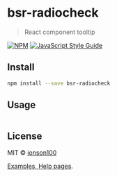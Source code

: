 # bsr-radiocheck

> React component tooltip

[![NPM](https://img.shields.io/npm/v/bsr-radiocheck.svg)](https://www.npmjs.com/package/bsr-radiocheck-menu) [![JavaScript Style Guide](https://img.shields.io/badge/code_style-standard-brightgreen.svg)](https://standardjs.com)

## Install

```bash
npm install --save bsr-radiocheck
```

## Usage

```tsx

```

## License

MIT © [ionson100](https://github.com/ionson100)



[Examples, Help pages](https://ionson100.github.io/wwwroot/index.html#page=12-1).
